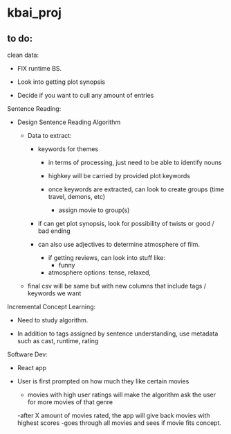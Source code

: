 # kbai_proj

## to do:

clean data:
 - FIX runtime BS.

 - Look into getting plot synopsis

 - Decide if you want to cull any amount of entries

Sentence Reading:
 - Design Sentence Reading Algorithm
     - Data to extract: 
         - keywords for themes
             - in terms of processing, just need to be able to identify nouns
             - highkey will be carried by provided plot keywords

             - once keywords are extracted, can look to create groups (time travel, demons, etc)
                 - assign movie to group(s)

         - if can get plot synopsis, look for possibility of twists or good / bad ending

         - can also use adjectives to determine atmosphere of film. 
             - if getting reviews, can look into stuff like:
                 - funny
             - atmosphere options: tense, relaxed, 

    - final csv will be same but with new columns that include tags / keywords we want

Incremental Concept Learning:
 - Need to study algorithm.

 - In addition to tags assigned by sentence understanding, use metadata such as cast, runtime, rating

Software Dev:
 - React app

 - User is first prompted on how much they like certain movies
     - movies with high user ratings will make the algorithm ask the user for more movies of that genre

    -after X amount of movies rated, the app will give back movies with highest scores
        -goes through all movies and sees if movie fits concept.